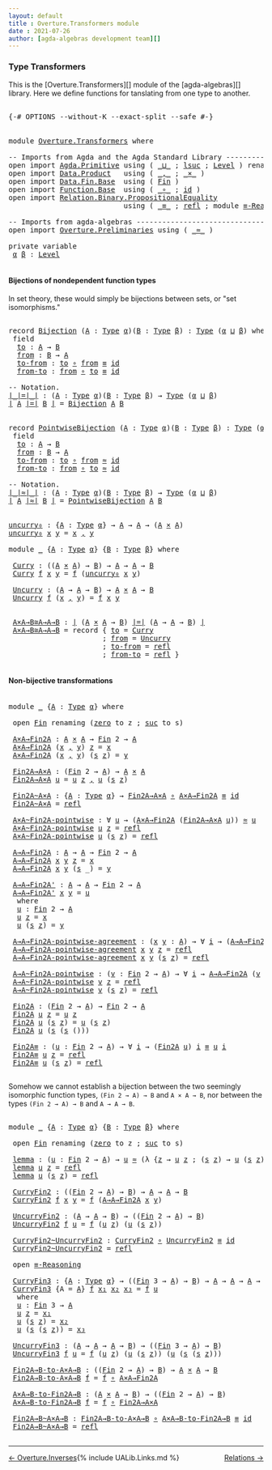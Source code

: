 ```yaml
---
layout: default
title : Overture.Transformers module
date : 2021-07-26
author: [agda-algebras development team][]
---
```


### <a id="type-transformers">Type Transformers</a>

This is the [Overture.Transformers][] module of the [agda-algebras][] library.  Here we define functions for tanslating from one type to another.

<pre class="Agda">

<a id="338" class="Symbol">{-#</a> <a id="342" class="Keyword">OPTIONS</a> <a id="350" class="Pragma">--without-K</a> <a id="362" class="Pragma">--exact-split</a> <a id="376" class="Pragma">--safe</a> <a id="383" class="Symbol">#-}</a>


<a id="389" class="Keyword">module</a> <a id="396" href="Overture.Transformers.html" class="Module">Overture.Transformers</a> <a id="418" class="Keyword">where</a>

<a id="425" class="Comment">-- Imports from Agda and the Agda Standard Library ---------------------------------</a>
<a id="510" class="Keyword">open</a> <a id="515" class="Keyword">import</a> <a id="522" href="Agda.Primitive.html" class="Module">Agda.Primitive</a> <a id="537" class="Keyword">using</a> <a id="543" class="Symbol">(</a> <a id="545" href="Agda.Primitive.html#810" class="Primitive Operator">_⊔_</a> <a id="549" class="Symbol">;</a> <a id="551" href="Agda.Primitive.html#780" class="Primitive">lsuc</a> <a id="556" class="Symbol">;</a> <a id="558" href="Agda.Primitive.html#597" class="Postulate">Level</a> <a id="564" class="Symbol">)</a> <a id="566" class="Keyword">renaming</a> <a id="575" class="Symbol">(</a> <a id="577" href="Agda.Primitive.html#326" class="Primitive">Set</a> <a id="581" class="Symbol">to</a> <a id="584" class="Primitive">Type</a> <a id="589" class="Symbol">)</a>
<a id="591" class="Keyword">open</a> <a id="596" class="Keyword">import</a> <a id="603" href="Data.Product.html" class="Module">Data.Product</a>   <a id="618" class="Keyword">using</a> <a id="624" class="Symbol">(</a> <a id="626" href="Agda.Builtin.Sigma.html#236" class="InductiveConstructor Operator">_,_</a> <a id="630" class="Symbol">;</a> <a id="632" href="Data.Product.html#1167" class="Function Operator">_×_</a> <a id="636" class="Symbol">)</a>
<a id="638" class="Keyword">open</a> <a id="643" class="Keyword">import</a> <a id="650" href="Data.Fin.Base.html" class="Module">Data.Fin.Base</a>  <a id="665" class="Keyword">using</a> <a id="671" class="Symbol">(</a> <a id="673" href="Data.Fin.Base.html#1126" class="Datatype">Fin</a> <a id="677" class="Symbol">)</a>
<a id="679" class="Keyword">open</a> <a id="684" class="Keyword">import</a> <a id="691" href="Function.Base.html" class="Module">Function.Base</a>  <a id="706" class="Keyword">using</a> <a id="712" class="Symbol">(</a> <a id="714" href="Function.Base.html#1031" class="Function Operator">_∘_</a> <a id="718" class="Symbol">;</a> <a id="720" href="Function.Base.html#615" class="Function">id</a> <a id="723" class="Symbol">)</a>
<a id="725" class="Keyword">open</a> <a id="730" class="Keyword">import</a> <a id="737" href="Relation.Binary.PropositionalEquality.html" class="Module">Relation.Binary.PropositionalEquality</a>
                           <a id="802" class="Keyword">using</a> <a id="808" class="Symbol">(</a> <a id="810" href="Agda.Builtin.Equality.html#151" class="Datatype Operator">_≡_</a> <a id="814" class="Symbol">;</a> <a id="816" href="Agda.Builtin.Equality.html#208" class="InductiveConstructor">refl</a> <a id="821" class="Symbol">;</a> <a id="823" class="Keyword">module</a> <a id="830" href="Relation.Binary.PropositionalEquality.Core.html#2708" class="Module">≡-Reasoning</a> <a id="842" class="Symbol">)</a>

<a id="845" class="Comment">-- Imports from agda-algebras ------------------------------------------------------</a>
<a id="930" class="Keyword">open</a> <a id="935" class="Keyword">import</a> <a id="942" href="Overture.Preliminaries.html" class="Module">Overture.Preliminaries</a> <a id="965" class="Keyword">using</a> <a id="971" class="Symbol">(</a> <a id="973" href="Overture.Preliminaries.html#9602" class="Function Operator">_≈_</a> <a id="977" class="Symbol">)</a>

<a id="980" class="Keyword">private</a> <a id="988" class="Keyword">variable</a>
 <a id="998" href="Overture.Transformers.html#998" class="Generalizable">α</a> <a id="1000" href="Overture.Transformers.html#1000" class="Generalizable">β</a> <a id="1002" class="Symbol">:</a> <a id="1004" href="Agda.Primitive.html#597" class="Postulate">Level</a>

</pre>

#### <a id="bijections-of-nondependent-function-types">Bijections of nondependent function types</a>

In set theory, these would simply be bijections between sets, or "set isomorphisms."

<pre class="Agda">

<a id="1225" class="Keyword">record</a> <a id="Bijection"></a><a id="1232" href="Overture.Transformers.html#1232" class="Record">Bijection</a> <a id="1242" class="Symbol">(</a><a id="1243" href="Overture.Transformers.html#1243" class="Bound">A</a> <a id="1245" class="Symbol">:</a> <a id="1247" href="Overture.Transformers.html#584" class="Primitive">Type</a> <a id="1252" href="Overture.Transformers.html#998" class="Generalizable">α</a><a id="1253" class="Symbol">)(</a><a id="1255" href="Overture.Transformers.html#1255" class="Bound">B</a> <a id="1257" class="Symbol">:</a> <a id="1259" href="Overture.Transformers.html#584" class="Primitive">Type</a> <a id="1264" href="Overture.Transformers.html#1000" class="Generalizable">β</a><a id="1265" class="Symbol">)</a> <a id="1267" class="Symbol">:</a> <a id="1269" href="Overture.Transformers.html#584" class="Primitive">Type</a> <a id="1274" class="Symbol">(</a><a id="1275" href="Overture.Transformers.html#1252" class="Bound">α</a> <a id="1277" href="Agda.Primitive.html#810" class="Primitive Operator">⊔</a> <a id="1279" href="Overture.Transformers.html#1264" class="Bound">β</a><a id="1280" class="Symbol">)</a> <a id="1282" class="Keyword">where</a>
 <a id="1289" class="Keyword">field</a>
  <a id="Bijection.to"></a><a id="1297" href="Overture.Transformers.html#1297" class="Field">to</a> <a id="1300" class="Symbol">:</a> <a id="1302" href="Overture.Transformers.html#1243" class="Bound">A</a> <a id="1304" class="Symbol">→</a> <a id="1306" href="Overture.Transformers.html#1255" class="Bound">B</a>
  <a id="Bijection.from"></a><a id="1310" href="Overture.Transformers.html#1310" class="Field">from</a> <a id="1315" class="Symbol">:</a> <a id="1317" href="Overture.Transformers.html#1255" class="Bound">B</a> <a id="1319" class="Symbol">→</a> <a id="1321" href="Overture.Transformers.html#1243" class="Bound">A</a>
  <a id="Bijection.to-from"></a><a id="1325" href="Overture.Transformers.html#1325" class="Field">to-from</a> <a id="1333" class="Symbol">:</a> <a id="1335" href="Overture.Transformers.html#1297" class="Field">to</a> <a id="1338" href="Function.Base.html#1031" class="Function Operator">∘</a> <a id="1340" href="Overture.Transformers.html#1310" class="Field">from</a> <a id="1345" href="Agda.Builtin.Equality.html#151" class="Datatype Operator">≡</a> <a id="1347" href="Function.Base.html#615" class="Function">id</a>
  <a id="Bijection.from-to"></a><a id="1352" href="Overture.Transformers.html#1352" class="Field">from-to</a> <a id="1360" class="Symbol">:</a> <a id="1362" href="Overture.Transformers.html#1310" class="Field">from</a> <a id="1367" href="Function.Base.html#1031" class="Function Operator">∘</a> <a id="1369" href="Overture.Transformers.html#1297" class="Field">to</a> <a id="1372" href="Agda.Builtin.Equality.html#151" class="Datatype Operator">≡</a> <a id="1374" href="Function.Base.html#615" class="Function">id</a>

<a id="1378" class="Comment">-- Notation.</a>
<a id="∣_∣=∣_∣"></a><a id="1391" href="Overture.Transformers.html#1391" class="Function Operator">∣_∣=∣_∣</a> <a id="1399" class="Symbol">:</a> <a id="1401" class="Symbol">(</a><a id="1402" href="Overture.Transformers.html#1402" class="Bound">A</a> <a id="1404" class="Symbol">:</a> <a id="1406" href="Overture.Transformers.html#584" class="Primitive">Type</a> <a id="1411" href="Overture.Transformers.html#998" class="Generalizable">α</a><a id="1412" class="Symbol">)(</a><a id="1414" href="Overture.Transformers.html#1414" class="Bound">B</a> <a id="1416" class="Symbol">:</a> <a id="1418" href="Overture.Transformers.html#584" class="Primitive">Type</a> <a id="1423" href="Overture.Transformers.html#1000" class="Generalizable">β</a><a id="1424" class="Symbol">)</a> <a id="1426" class="Symbol">→</a> <a id="1428" href="Overture.Transformers.html#584" class="Primitive">Type</a> <a id="1433" class="Symbol">(</a><a id="1434" href="Overture.Transformers.html#998" class="Generalizable">α</a> <a id="1436" href="Agda.Primitive.html#810" class="Primitive Operator">⊔</a> <a id="1438" href="Overture.Transformers.html#1000" class="Generalizable">β</a><a id="1439" class="Symbol">)</a>
<a id="1441" href="Overture.Transformers.html#1391" class="Function Operator">∣</a> <a id="1443" href="Overture.Transformers.html#1443" class="Bound">A</a> <a id="1445" href="Overture.Transformers.html#1391" class="Function Operator">∣=∣</a> <a id="1449" href="Overture.Transformers.html#1449" class="Bound">B</a> <a id="1451" href="Overture.Transformers.html#1391" class="Function Operator">∣</a> <a id="1453" class="Symbol">=</a> <a id="1455" href="Overture.Transformers.html#1232" class="Record">Bijection</a> <a id="1465" href="Overture.Transformers.html#1443" class="Bound">A</a> <a id="1467" href="Overture.Transformers.html#1449" class="Bound">B</a>


<a id="1471" class="Keyword">record</a> <a id="PointwiseBijection"></a><a id="1478" href="Overture.Transformers.html#1478" class="Record">PointwiseBijection</a> <a id="1497" class="Symbol">(</a><a id="1498" href="Overture.Transformers.html#1498" class="Bound">A</a> <a id="1500" class="Symbol">:</a> <a id="1502" href="Overture.Transformers.html#584" class="Primitive">Type</a> <a id="1507" href="Overture.Transformers.html#998" class="Generalizable">α</a><a id="1508" class="Symbol">)(</a><a id="1510" href="Overture.Transformers.html#1510" class="Bound">B</a> <a id="1512" class="Symbol">:</a> <a id="1514" href="Overture.Transformers.html#584" class="Primitive">Type</a> <a id="1519" href="Overture.Transformers.html#1000" class="Generalizable">β</a><a id="1520" class="Symbol">)</a> <a id="1522" class="Symbol">:</a> <a id="1524" href="Overture.Transformers.html#584" class="Primitive">Type</a> <a id="1529" class="Symbol">(</a><a id="1530" href="Overture.Transformers.html#1507" class="Bound">α</a> <a id="1532" href="Agda.Primitive.html#810" class="Primitive Operator">⊔</a> <a id="1534" href="Overture.Transformers.html#1519" class="Bound">β</a><a id="1535" class="Symbol">)</a> <a id="1537" class="Keyword">where</a>
 <a id="1544" class="Keyword">field</a>
  <a id="PointwiseBijection.to"></a><a id="1552" href="Overture.Transformers.html#1552" class="Field">to</a> <a id="1555" class="Symbol">:</a> <a id="1557" href="Overture.Transformers.html#1498" class="Bound">A</a> <a id="1559" class="Symbol">→</a> <a id="1561" href="Overture.Transformers.html#1510" class="Bound">B</a>
  <a id="PointwiseBijection.from"></a><a id="1565" href="Overture.Transformers.html#1565" class="Field">from</a> <a id="1570" class="Symbol">:</a> <a id="1572" href="Overture.Transformers.html#1510" class="Bound">B</a> <a id="1574" class="Symbol">→</a> <a id="1576" href="Overture.Transformers.html#1498" class="Bound">A</a>
  <a id="PointwiseBijection.to-from"></a><a id="1580" href="Overture.Transformers.html#1580" class="Field">to-from</a> <a id="1588" class="Symbol">:</a> <a id="1590" href="Overture.Transformers.html#1552" class="Field">to</a> <a id="1593" href="Function.Base.html#1031" class="Function Operator">∘</a> <a id="1595" href="Overture.Transformers.html#1565" class="Field">from</a> <a id="1600" href="Overture.Preliminaries.html#9602" class="Function Operator">≈</a> <a id="1602" href="Function.Base.html#615" class="Function">id</a>
  <a id="PointwiseBijection.from-to"></a><a id="1607" href="Overture.Transformers.html#1607" class="Field">from-to</a> <a id="1615" class="Symbol">:</a> <a id="1617" href="Overture.Transformers.html#1565" class="Field">from</a> <a id="1622" href="Function.Base.html#1031" class="Function Operator">∘</a> <a id="1624" href="Overture.Transformers.html#1552" class="Field">to</a> <a id="1627" href="Overture.Preliminaries.html#9602" class="Function Operator">≈</a> <a id="1629" href="Function.Base.html#615" class="Function">id</a>

<a id="1633" class="Comment">-- Notation.</a>
<a id="∣_∣≈∣_∣"></a><a id="1646" href="Overture.Transformers.html#1646" class="Function Operator">∣_∣≈∣_∣</a> <a id="1654" class="Symbol">:</a> <a id="1656" class="Symbol">(</a><a id="1657" href="Overture.Transformers.html#1657" class="Bound">A</a> <a id="1659" class="Symbol">:</a> <a id="1661" href="Overture.Transformers.html#584" class="Primitive">Type</a> <a id="1666" href="Overture.Transformers.html#998" class="Generalizable">α</a><a id="1667" class="Symbol">)(</a><a id="1669" href="Overture.Transformers.html#1669" class="Bound">B</a> <a id="1671" class="Symbol">:</a> <a id="1673" href="Overture.Transformers.html#584" class="Primitive">Type</a> <a id="1678" href="Overture.Transformers.html#1000" class="Generalizable">β</a><a id="1679" class="Symbol">)</a> <a id="1681" class="Symbol">→</a> <a id="1683" href="Overture.Transformers.html#584" class="Primitive">Type</a> <a id="1688" class="Symbol">(</a><a id="1689" href="Overture.Transformers.html#998" class="Generalizable">α</a> <a id="1691" href="Agda.Primitive.html#810" class="Primitive Operator">⊔</a> <a id="1693" href="Overture.Transformers.html#1000" class="Generalizable">β</a><a id="1694" class="Symbol">)</a>
<a id="1696" href="Overture.Transformers.html#1646" class="Function Operator">∣</a> <a id="1698" href="Overture.Transformers.html#1698" class="Bound">A</a> <a id="1700" href="Overture.Transformers.html#1646" class="Function Operator">∣≈∣</a> <a id="1704" href="Overture.Transformers.html#1704" class="Bound">B</a> <a id="1706" href="Overture.Transformers.html#1646" class="Function Operator">∣</a> <a id="1708" class="Symbol">=</a> <a id="1710" href="Overture.Transformers.html#1478" class="Record">PointwiseBijection</a> <a id="1729" href="Overture.Transformers.html#1698" class="Bound">A</a> <a id="1731" href="Overture.Transformers.html#1704" class="Bound">B</a>


<a id="uncurry₀"></a><a id="1735" href="Overture.Transformers.html#1735" class="Function">uncurry₀</a> <a id="1744" class="Symbol">:</a> <a id="1746" class="Symbol">{</a><a id="1747" href="Overture.Transformers.html#1747" class="Bound">A</a> <a id="1749" class="Symbol">:</a> <a id="1751" href="Overture.Transformers.html#584" class="Primitive">Type</a> <a id="1756" href="Overture.Transformers.html#998" class="Generalizable">α</a><a id="1757" class="Symbol">}</a> <a id="1759" class="Symbol">→</a> <a id="1761" href="Overture.Transformers.html#1747" class="Bound">A</a> <a id="1763" class="Symbol">→</a> <a id="1765" href="Overture.Transformers.html#1747" class="Bound">A</a> <a id="1767" class="Symbol">→</a> <a id="1769" class="Symbol">(</a><a id="1770" href="Overture.Transformers.html#1747" class="Bound">A</a> <a id="1772" href="Data.Product.html#1167" class="Function Operator">×</a> <a id="1774" href="Overture.Transformers.html#1747" class="Bound">A</a><a id="1775" class="Symbol">)</a>
<a id="1777" href="Overture.Transformers.html#1735" class="Function">uncurry₀</a> <a id="1786" href="Overture.Transformers.html#1786" class="Bound">x</a> <a id="1788" href="Overture.Transformers.html#1788" class="Bound">y</a> <a id="1790" class="Symbol">=</a> <a id="1792" href="Overture.Transformers.html#1786" class="Bound">x</a> <a id="1794" href="Agda.Builtin.Sigma.html#236" class="InductiveConstructor Operator">,</a> <a id="1796" href="Overture.Transformers.html#1788" class="Bound">y</a>

<a id="1799" class="Keyword">module</a> <a id="1806" href="Overture.Transformers.html#1806" class="Module">_</a> <a id="1808" class="Symbol">{</a><a id="1809" href="Overture.Transformers.html#1809" class="Bound">A</a> <a id="1811" class="Symbol">:</a> <a id="1813" href="Overture.Transformers.html#584" class="Primitive">Type</a> <a id="1818" href="Overture.Transformers.html#998" class="Generalizable">α</a><a id="1819" class="Symbol">}</a> <a id="1821" class="Symbol">{</a><a id="1822" href="Overture.Transformers.html#1822" class="Bound">B</a> <a id="1824" class="Symbol">:</a> <a id="1826" href="Overture.Transformers.html#584" class="Primitive">Type</a> <a id="1831" href="Overture.Transformers.html#1000" class="Generalizable">β</a><a id="1832" class="Symbol">}</a> <a id="1834" class="Keyword">where</a>

 <a id="1842" href="Overture.Transformers.html#1842" class="Function">Curry</a> <a id="1848" class="Symbol">:</a> <a id="1850" class="Symbol">((</a><a id="1852" href="Overture.Transformers.html#1809" class="Bound">A</a> <a id="1854" href="Data.Product.html#1167" class="Function Operator">×</a> <a id="1856" href="Overture.Transformers.html#1809" class="Bound">A</a><a id="1857" class="Symbol">)</a> <a id="1859" class="Symbol">→</a> <a id="1861" href="Overture.Transformers.html#1822" class="Bound">B</a><a id="1862" class="Symbol">)</a> <a id="1864" class="Symbol">→</a> <a id="1866" href="Overture.Transformers.html#1809" class="Bound">A</a> <a id="1868" class="Symbol">→</a> <a id="1870" href="Overture.Transformers.html#1809" class="Bound">A</a> <a id="1872" class="Symbol">→</a> <a id="1874" href="Overture.Transformers.html#1822" class="Bound">B</a>
 <a id="1877" href="Overture.Transformers.html#1842" class="Function">Curry</a> <a id="1883" href="Overture.Transformers.html#1883" class="Bound">f</a> <a id="1885" href="Overture.Transformers.html#1885" class="Bound">x</a> <a id="1887" href="Overture.Transformers.html#1887" class="Bound">y</a> <a id="1889" class="Symbol">=</a> <a id="1891" href="Overture.Transformers.html#1883" class="Bound">f</a> <a id="1893" class="Symbol">(</a><a id="1894" href="Overture.Transformers.html#1735" class="Function">uncurry₀</a> <a id="1903" href="Overture.Transformers.html#1885" class="Bound">x</a> <a id="1905" href="Overture.Transformers.html#1887" class="Bound">y</a><a id="1906" class="Symbol">)</a>

 <a id="1910" href="Overture.Transformers.html#1910" class="Function">Uncurry</a> <a id="1918" class="Symbol">:</a> <a id="1920" class="Symbol">(</a><a id="1921" href="Overture.Transformers.html#1809" class="Bound">A</a> <a id="1923" class="Symbol">→</a> <a id="1925" href="Overture.Transformers.html#1809" class="Bound">A</a> <a id="1927" class="Symbol">→</a> <a id="1929" href="Overture.Transformers.html#1822" class="Bound">B</a><a id="1930" class="Symbol">)</a> <a id="1932" class="Symbol">→</a> <a id="1934" href="Overture.Transformers.html#1809" class="Bound">A</a> <a id="1936" href="Data.Product.html#1167" class="Function Operator">×</a> <a id="1938" href="Overture.Transformers.html#1809" class="Bound">A</a> <a id="1940" class="Symbol">→</a> <a id="1942" href="Overture.Transformers.html#1822" class="Bound">B</a>
 <a id="1945" href="Overture.Transformers.html#1910" class="Function">Uncurry</a> <a id="1953" href="Overture.Transformers.html#1953" class="Bound">f</a> <a id="1955" class="Symbol">(</a><a id="1956" href="Overture.Transformers.html#1956" class="Bound">x</a> <a id="1958" href="Agda.Builtin.Sigma.html#236" class="InductiveConstructor Operator">,</a> <a id="1960" href="Overture.Transformers.html#1960" class="Bound">y</a><a id="1961" class="Symbol">)</a> <a id="1963" class="Symbol">=</a> <a id="1965" href="Overture.Transformers.html#1953" class="Bound">f</a> <a id="1967" href="Overture.Transformers.html#1956" class="Bound">x</a> <a id="1969" href="Overture.Transformers.html#1960" class="Bound">y</a>


 <a id="1974" href="Overture.Transformers.html#1974" class="Function">A×A→B≅A→A→B</a> <a id="1986" class="Symbol">:</a> <a id="1988" href="Overture.Transformers.html#1391" class="Function Operator">∣</a> <a id="1990" class="Symbol">(</a><a id="1991" href="Overture.Transformers.html#1809" class="Bound">A</a> <a id="1993" href="Data.Product.html#1167" class="Function Operator">×</a> <a id="1995" href="Overture.Transformers.html#1809" class="Bound">A</a> <a id="1997" class="Symbol">→</a> <a id="1999" href="Overture.Transformers.html#1822" class="Bound">B</a><a id="2000" class="Symbol">)</a> <a id="2002" href="Overture.Transformers.html#1391" class="Function Operator">∣=∣</a> <a id="2006" class="Symbol">(</a><a id="2007" href="Overture.Transformers.html#1809" class="Bound">A</a> <a id="2009" class="Symbol">→</a> <a id="2011" href="Overture.Transformers.html#1809" class="Bound">A</a> <a id="2013" class="Symbol">→</a> <a id="2015" href="Overture.Transformers.html#1822" class="Bound">B</a><a id="2016" class="Symbol">)</a> <a id="2018" href="Overture.Transformers.html#1391" class="Function Operator">∣</a>
 <a id="2021" href="Overture.Transformers.html#1974" class="Function">A×A→B≅A→A→B</a> <a id="2033" class="Symbol">=</a> <a id="2035" class="Keyword">record</a> <a id="2042" class="Symbol">{</a> <a id="2044" href="Overture.Transformers.html#1297" class="Field">to</a> <a id="2047" class="Symbol">=</a> <a id="2049" href="Overture.Transformers.html#1842" class="Function">Curry</a>
                      <a id="2077" class="Symbol">;</a> <a id="2079" href="Overture.Transformers.html#1310" class="Field">from</a> <a id="2084" class="Symbol">=</a> <a id="2086" href="Overture.Transformers.html#1910" class="Function">Uncurry</a>
                      <a id="2116" class="Symbol">;</a> <a id="2118" href="Overture.Transformers.html#1325" class="Field">to-from</a> <a id="2126" class="Symbol">=</a> <a id="2128" href="Agda.Builtin.Equality.html#208" class="InductiveConstructor">refl</a>
                      <a id="2155" class="Symbol">;</a> <a id="2157" href="Overture.Transformers.html#1352" class="Field">from-to</a> <a id="2165" class="Symbol">=</a> <a id="2167" href="Agda.Builtin.Equality.html#208" class="InductiveConstructor">refl</a> <a id="2172" class="Symbol">}</a>

</pre>

#### <a id="non-bijective-transformations">Non-bijective transformations</a>

<pre class="Agda">

<a id="2279" class="Keyword">module</a> <a id="2286" href="Overture.Transformers.html#2286" class="Module">_</a> <a id="2288" class="Symbol">{</a><a id="2289" href="Overture.Transformers.html#2289" class="Bound">A</a> <a id="2291" class="Symbol">:</a> <a id="2293" href="Overture.Transformers.html#584" class="Primitive">Type</a> <a id="2298" href="Overture.Transformers.html#998" class="Generalizable">α</a><a id="2299" class="Symbol">}</a> <a id="2301" class="Keyword">where</a>

 <a id="2309" class="Keyword">open</a> <a id="2314" href="Data.Fin.Base.html#1126" class="Module">Fin</a> <a id="2318" class="Keyword">renaming</a> <a id="2327" class="Symbol">(</a><a id="2328" href="Data.Fin.Base.html#1148" class="InductiveConstructor">zero</a> <a id="2333" class="Symbol">to</a> <a id="2336" class="InductiveConstructor">z</a> <a id="2338" class="Symbol">;</a> <a id="2340" href="Data.Fin.Base.html#1179" class="InductiveConstructor">suc</a> <a id="2344" class="Symbol">to</a> <a id="2347" class="InductiveConstructor">s</a><a id="2348" class="Symbol">)</a>

 <a id="2352" href="Overture.Transformers.html#2352" class="Function">A×A→Fin2A</a> <a id="2362" class="Symbol">:</a> <a id="2364" href="Overture.Transformers.html#2289" class="Bound">A</a> <a id="2366" href="Data.Product.html#1167" class="Function Operator">×</a> <a id="2368" href="Overture.Transformers.html#2289" class="Bound">A</a> <a id="2370" class="Symbol">→</a> <a id="2372" href="Data.Fin.Base.html#1126" class="Datatype">Fin</a> <a id="2376" class="Number">2</a> <a id="2378" class="Symbol">→</a> <a id="2380" href="Overture.Transformers.html#2289" class="Bound">A</a>
 <a id="2383" href="Overture.Transformers.html#2352" class="Function">A×A→Fin2A</a> <a id="2393" class="Symbol">(</a><a id="2394" href="Overture.Transformers.html#2394" class="Bound">x</a> <a id="2396" href="Agda.Builtin.Sigma.html#236" class="InductiveConstructor Operator">,</a> <a id="2398" href="Overture.Transformers.html#2398" class="Bound">y</a><a id="2399" class="Symbol">)</a> <a id="2401" href="Overture.Transformers.html#2336" class="InductiveConstructor">z</a> <a id="2403" class="Symbol">=</a> <a id="2405" href="Overture.Transformers.html#2394" class="Bound">x</a>
 <a id="2408" href="Overture.Transformers.html#2352" class="Function">A×A→Fin2A</a> <a id="2418" class="Symbol">(</a><a id="2419" href="Overture.Transformers.html#2419" class="Bound">x</a> <a id="2421" href="Agda.Builtin.Sigma.html#236" class="InductiveConstructor Operator">,</a> <a id="2423" href="Overture.Transformers.html#2423" class="Bound">y</a><a id="2424" class="Symbol">)</a> <a id="2426" class="Symbol">(</a><a id="2427" href="Overture.Transformers.html#2347" class="InductiveConstructor">s</a> <a id="2429" href="Overture.Transformers.html#2336" class="InductiveConstructor">z</a><a id="2430" class="Symbol">)</a> <a id="2432" class="Symbol">=</a> <a id="2434" href="Overture.Transformers.html#2423" class="Bound">y</a>

 <a id="2438" href="Overture.Transformers.html#2438" class="Function">Fin2A→A×A</a> <a id="2448" class="Symbol">:</a> <a id="2450" class="Symbol">(</a><a id="2451" href="Data.Fin.Base.html#1126" class="Datatype">Fin</a> <a id="2455" class="Number">2</a> <a id="2457" class="Symbol">→</a> <a id="2459" href="Overture.Transformers.html#2289" class="Bound">A</a><a id="2460" class="Symbol">)</a> <a id="2462" class="Symbol">→</a> <a id="2464" href="Overture.Transformers.html#2289" class="Bound">A</a> <a id="2466" href="Data.Product.html#1167" class="Function Operator">×</a> <a id="2468" href="Overture.Transformers.html#2289" class="Bound">A</a>
 <a id="2471" href="Overture.Transformers.html#2438" class="Function">Fin2A→A×A</a> <a id="2481" href="Overture.Transformers.html#2481" class="Bound">u</a> <a id="2483" class="Symbol">=</a> <a id="2485" href="Overture.Transformers.html#2481" class="Bound">u</a> <a id="2487" href="Overture.Transformers.html#2336" class="InductiveConstructor">z</a> <a id="2489" href="Agda.Builtin.Sigma.html#236" class="InductiveConstructor Operator">,</a> <a id="2491" href="Overture.Transformers.html#2481" class="Bound">u</a> <a id="2493" class="Symbol">(</a><a id="2494" href="Overture.Transformers.html#2347" class="InductiveConstructor">s</a> <a id="2496" href="Overture.Transformers.html#2336" class="InductiveConstructor">z</a><a id="2497" class="Symbol">)</a>

 <a id="2501" href="Overture.Transformers.html#2501" class="Function">Fin2A~A×A</a> <a id="2511" class="Symbol">:</a> <a id="2513" class="Symbol">{</a><a id="2514" href="Overture.Transformers.html#2514" class="Bound">A</a> <a id="2516" class="Symbol">:</a> <a id="2518" href="Overture.Transformers.html#584" class="Primitive">Type</a> <a id="2523" href="Overture.Transformers.html#2298" class="Bound">α</a><a id="2524" class="Symbol">}</a> <a id="2526" class="Symbol">→</a> <a id="2528" href="Overture.Transformers.html#2438" class="Function">Fin2A→A×A</a> <a id="2538" href="Function.Base.html#1031" class="Function Operator">∘</a> <a id="2540" href="Overture.Transformers.html#2352" class="Function">A×A→Fin2A</a> <a id="2550" href="Agda.Builtin.Equality.html#151" class="Datatype Operator">≡</a> <a id="2552" href="Function.Base.html#615" class="Function">id</a>
 <a id="2556" href="Overture.Transformers.html#2501" class="Function">Fin2A~A×A</a> <a id="2566" class="Symbol">=</a> <a id="2568" href="Agda.Builtin.Equality.html#208" class="InductiveConstructor">refl</a>

 <a id="2575" href="Overture.Transformers.html#2575" class="Function">A×A~Fin2A-pointwise</a> <a id="2595" class="Symbol">:</a> <a id="2597" class="Symbol">∀</a> <a id="2599" href="Overture.Transformers.html#2599" class="Bound">u</a> <a id="2601" class="Symbol">→</a> <a id="2603" class="Symbol">(</a><a id="2604" href="Overture.Transformers.html#2352" class="Function">A×A→Fin2A</a> <a id="2614" class="Symbol">(</a><a id="2615" href="Overture.Transformers.html#2438" class="Function">Fin2A→A×A</a> <a id="2625" href="Overture.Transformers.html#2599" class="Bound">u</a><a id="2626" class="Symbol">))</a> <a id="2629" href="Overture.Preliminaries.html#9602" class="Function Operator">≈</a> <a id="2631" href="Overture.Transformers.html#2599" class="Bound">u</a>
 <a id="2634" href="Overture.Transformers.html#2575" class="Function">A×A~Fin2A-pointwise</a> <a id="2654" href="Overture.Transformers.html#2654" class="Bound">u</a> <a id="2656" href="Overture.Transformers.html#2336" class="InductiveConstructor">z</a> <a id="2658" class="Symbol">=</a> <a id="2660" href="Agda.Builtin.Equality.html#208" class="InductiveConstructor">refl</a>
 <a id="2666" href="Overture.Transformers.html#2575" class="Function">A×A~Fin2A-pointwise</a> <a id="2686" href="Overture.Transformers.html#2686" class="Bound">u</a> <a id="2688" class="Symbol">(</a><a id="2689" href="Overture.Transformers.html#2347" class="InductiveConstructor">s</a> <a id="2691" href="Overture.Transformers.html#2336" class="InductiveConstructor">z</a><a id="2692" class="Symbol">)</a> <a id="2694" class="Symbol">=</a> <a id="2696" href="Agda.Builtin.Equality.html#208" class="InductiveConstructor">refl</a>

 <a id="2703" href="Overture.Transformers.html#2703" class="Function">A→A→Fin2A</a> <a id="2713" class="Symbol">:</a> <a id="2715" href="Overture.Transformers.html#2289" class="Bound">A</a> <a id="2717" class="Symbol">→</a> <a id="2719" href="Overture.Transformers.html#2289" class="Bound">A</a> <a id="2721" class="Symbol">→</a> <a id="2723" href="Data.Fin.Base.html#1126" class="Datatype">Fin</a> <a id="2727" class="Number">2</a> <a id="2729" class="Symbol">→</a> <a id="2731" href="Overture.Transformers.html#2289" class="Bound">A</a>
 <a id="2734" href="Overture.Transformers.html#2703" class="Function">A→A→Fin2A</a> <a id="2744" href="Overture.Transformers.html#2744" class="Bound">x</a> <a id="2746" href="Overture.Transformers.html#2746" class="Bound">y</a> <a id="2748" href="Overture.Transformers.html#2336" class="InductiveConstructor">z</a> <a id="2750" class="Symbol">=</a> <a id="2752" href="Overture.Transformers.html#2744" class="Bound">x</a>
 <a id="2755" href="Overture.Transformers.html#2703" class="Function">A→A→Fin2A</a> <a id="2765" href="Overture.Transformers.html#2765" class="Bound">x</a> <a id="2767" href="Overture.Transformers.html#2767" class="Bound">y</a> <a id="2769" class="Symbol">(</a><a id="2770" href="Overture.Transformers.html#2347" class="InductiveConstructor">s</a> <a id="2772" class="Symbol">_)</a> <a id="2775" class="Symbol">=</a> <a id="2777" href="Overture.Transformers.html#2767" class="Bound">y</a>

 <a id="2781" href="Overture.Transformers.html#2781" class="Function">A→A→Fin2A&#39;</a> <a id="2792" class="Symbol">:</a> <a id="2794" href="Overture.Transformers.html#2289" class="Bound">A</a> <a id="2796" class="Symbol">→</a> <a id="2798" href="Overture.Transformers.html#2289" class="Bound">A</a> <a id="2800" class="Symbol">→</a> <a id="2802" href="Data.Fin.Base.html#1126" class="Datatype">Fin</a> <a id="2806" class="Number">2</a> <a id="2808" class="Symbol">→</a> <a id="2810" href="Overture.Transformers.html#2289" class="Bound">A</a>
 <a id="2813" href="Overture.Transformers.html#2781" class="Function">A→A→Fin2A&#39;</a> <a id="2824" href="Overture.Transformers.html#2824" class="Bound">x</a> <a id="2826" href="Overture.Transformers.html#2826" class="Bound">y</a> <a id="2828" class="Symbol">=</a> <a id="2830" href="Overture.Transformers.html#2842" class="Function">u</a>
  <a id="2834" class="Keyword">where</a>
  <a id="2842" href="Overture.Transformers.html#2842" class="Function">u</a> <a id="2844" class="Symbol">:</a> <a id="2846" href="Data.Fin.Base.html#1126" class="Datatype">Fin</a> <a id="2850" class="Number">2</a> <a id="2852" class="Symbol">→</a> <a id="2854" href="Overture.Transformers.html#2289" class="Bound">A</a>
  <a id="2858" href="Overture.Transformers.html#2842" class="Function">u</a> <a id="2860" href="Overture.Transformers.html#2336" class="InductiveConstructor">z</a> <a id="2862" class="Symbol">=</a> <a id="2864" href="Overture.Transformers.html#2824" class="Bound">x</a>
  <a id="2868" href="Overture.Transformers.html#2842" class="Function">u</a> <a id="2870" class="Symbol">(</a><a id="2871" href="Overture.Transformers.html#2347" class="InductiveConstructor">s</a> <a id="2873" href="Overture.Transformers.html#2336" class="InductiveConstructor">z</a><a id="2874" class="Symbol">)</a> <a id="2876" class="Symbol">=</a> <a id="2878" href="Overture.Transformers.html#2826" class="Bound">y</a>

 <a id="2882" href="Overture.Transformers.html#2882" class="Function">A→A→Fin2A-pointwise-agreement</a> <a id="2912" class="Symbol">:</a> <a id="2914" class="Symbol">(</a><a id="2915" href="Overture.Transformers.html#2915" class="Bound">x</a> <a id="2917" href="Overture.Transformers.html#2917" class="Bound">y</a> <a id="2919" class="Symbol">:</a> <a id="2921" href="Overture.Transformers.html#2289" class="Bound">A</a><a id="2922" class="Symbol">)</a> <a id="2924" class="Symbol">→</a> <a id="2926" class="Symbol">∀</a> <a id="2928" href="Overture.Transformers.html#2928" class="Bound">i</a> <a id="2930" class="Symbol">→</a> <a id="2932" class="Symbol">(</a><a id="2933" href="Overture.Transformers.html#2703" class="Function">A→A→Fin2A</a> <a id="2943" href="Overture.Transformers.html#2915" class="Bound">x</a> <a id="2945" href="Overture.Transformers.html#2917" class="Bound">y</a><a id="2946" class="Symbol">)</a> <a id="2948" href="Overture.Transformers.html#2928" class="Bound">i</a> <a id="2950" href="Agda.Builtin.Equality.html#151" class="Datatype Operator">≡</a> <a id="2952" class="Symbol">(</a><a id="2953" href="Overture.Transformers.html#2781" class="Function">A→A→Fin2A&#39;</a> <a id="2964" href="Overture.Transformers.html#2915" class="Bound">x</a> <a id="2966" href="Overture.Transformers.html#2917" class="Bound">y</a><a id="2967" class="Symbol">)</a> <a id="2969" href="Overture.Transformers.html#2928" class="Bound">i</a>
 <a id="2972" href="Overture.Transformers.html#2882" class="Function">A→A→Fin2A-pointwise-agreement</a> <a id="3002" href="Overture.Transformers.html#3002" class="Bound">x</a> <a id="3004" href="Overture.Transformers.html#3004" class="Bound">y</a> <a id="3006" href="Overture.Transformers.html#2336" class="InductiveConstructor">z</a> <a id="3008" class="Symbol">=</a> <a id="3010" href="Agda.Builtin.Equality.html#208" class="InductiveConstructor">refl</a>
 <a id="3016" href="Overture.Transformers.html#2882" class="Function">A→A→Fin2A-pointwise-agreement</a> <a id="3046" href="Overture.Transformers.html#3046" class="Bound">x</a> <a id="3048" href="Overture.Transformers.html#3048" class="Bound">y</a> <a id="3050" class="Symbol">(</a><a id="3051" href="Overture.Transformers.html#2347" class="InductiveConstructor">s</a> <a id="3053" href="Overture.Transformers.html#2336" class="InductiveConstructor">z</a><a id="3054" class="Symbol">)</a> <a id="3056" class="Symbol">=</a> <a id="3058" href="Agda.Builtin.Equality.html#208" class="InductiveConstructor">refl</a>

 <a id="3065" href="Overture.Transformers.html#3065" class="Function">A→A~Fin2A-pointwise</a> <a id="3085" class="Symbol">:</a> <a id="3087" class="Symbol">(</a><a id="3088" href="Overture.Transformers.html#3088" class="Bound">v</a> <a id="3090" class="Symbol">:</a> <a id="3092" href="Data.Fin.Base.html#1126" class="Datatype">Fin</a> <a id="3096" class="Number">2</a> <a id="3098" class="Symbol">→</a> <a id="3100" href="Overture.Transformers.html#2289" class="Bound">A</a><a id="3101" class="Symbol">)</a> <a id="3103" class="Symbol">→</a> <a id="3105" class="Symbol">∀</a> <a id="3107" href="Overture.Transformers.html#3107" class="Bound">i</a> <a id="3109" class="Symbol">→</a> <a id="3111" href="Overture.Transformers.html#2703" class="Function">A→A→Fin2A</a> <a id="3121" class="Symbol">(</a><a id="3122" href="Overture.Transformers.html#3088" class="Bound">v</a> <a id="3124" href="Overture.Transformers.html#2336" class="InductiveConstructor">z</a><a id="3125" class="Symbol">)</a> <a id="3127" class="Symbol">(</a><a id="3128" href="Overture.Transformers.html#3088" class="Bound">v</a> <a id="3130" class="Symbol">(</a><a id="3131" href="Overture.Transformers.html#2347" class="InductiveConstructor">s</a> <a id="3133" href="Overture.Transformers.html#2336" class="InductiveConstructor">z</a><a id="3134" class="Symbol">))</a> <a id="3137" href="Overture.Transformers.html#3107" class="Bound">i</a> <a id="3139" href="Agda.Builtin.Equality.html#151" class="Datatype Operator">≡</a> <a id="3141" href="Overture.Transformers.html#3088" class="Bound">v</a> <a id="3143" href="Overture.Transformers.html#3107" class="Bound">i</a>
 <a id="3146" href="Overture.Transformers.html#3065" class="Function">A→A~Fin2A-pointwise</a> <a id="3166" href="Overture.Transformers.html#3166" class="Bound">v</a> <a id="3168" href="Overture.Transformers.html#2336" class="InductiveConstructor">z</a> <a id="3170" class="Symbol">=</a> <a id="3172" href="Agda.Builtin.Equality.html#208" class="InductiveConstructor">refl</a>
 <a id="3178" href="Overture.Transformers.html#3065" class="Function">A→A~Fin2A-pointwise</a> <a id="3198" href="Overture.Transformers.html#3198" class="Bound">v</a> <a id="3200" class="Symbol">(</a><a id="3201" href="Overture.Transformers.html#2347" class="InductiveConstructor">s</a> <a id="3203" href="Overture.Transformers.html#2336" class="InductiveConstructor">z</a><a id="3204" class="Symbol">)</a> <a id="3206" class="Symbol">=</a> <a id="3208" href="Agda.Builtin.Equality.html#208" class="InductiveConstructor">refl</a>

 <a id="3215" href="Overture.Transformers.html#3215" class="Function">Fin2A</a> <a id="3221" class="Symbol">:</a> <a id="3223" class="Symbol">(</a><a id="3224" href="Data.Fin.Base.html#1126" class="Datatype">Fin</a> <a id="3228" class="Number">2</a> <a id="3230" class="Symbol">→</a> <a id="3232" href="Overture.Transformers.html#2289" class="Bound">A</a><a id="3233" class="Symbol">)</a> <a id="3235" class="Symbol">→</a> <a id="3237" href="Data.Fin.Base.html#1126" class="Datatype">Fin</a> <a id="3241" class="Number">2</a> <a id="3243" class="Symbol">→</a> <a id="3245" href="Overture.Transformers.html#2289" class="Bound">A</a>
 <a id="3248" href="Overture.Transformers.html#3215" class="Function">Fin2A</a> <a id="3254" href="Overture.Transformers.html#3254" class="Bound">u</a> <a id="3256" href="Overture.Transformers.html#2336" class="InductiveConstructor">z</a> <a id="3258" class="Symbol">=</a> <a id="3260" href="Overture.Transformers.html#3254" class="Bound">u</a> <a id="3262" href="Overture.Transformers.html#2336" class="InductiveConstructor">z</a>
 <a id="3265" href="Overture.Transformers.html#3215" class="Function">Fin2A</a> <a id="3271" href="Overture.Transformers.html#3271" class="Bound">u</a> <a id="3273" class="Symbol">(</a><a id="3274" href="Overture.Transformers.html#2347" class="InductiveConstructor">s</a> <a id="3276" href="Overture.Transformers.html#2336" class="InductiveConstructor">z</a><a id="3277" class="Symbol">)</a> <a id="3279" class="Symbol">=</a> <a id="3281" href="Overture.Transformers.html#3271" class="Bound">u</a> <a id="3283" class="Symbol">(</a><a id="3284" href="Overture.Transformers.html#2347" class="InductiveConstructor">s</a> <a id="3286" href="Overture.Transformers.html#2336" class="InductiveConstructor">z</a><a id="3287" class="Symbol">)</a>
 <a id="3290" href="Overture.Transformers.html#3215" class="Function">Fin2A</a> <a id="3296" href="Overture.Transformers.html#3296" class="Bound">u</a> <a id="3298" class="Symbol">(</a><a id="3299" href="Overture.Transformers.html#2347" class="InductiveConstructor">s</a> <a id="3301" class="Symbol">(</a><a id="3302" href="Overture.Transformers.html#2347" class="InductiveConstructor">s</a> <a id="3304" class="Symbol">()))</a>

 <a id="3311" href="Overture.Transformers.html#3311" class="Function">Fin2A≡</a> <a id="3318" class="Symbol">:</a> <a id="3320" class="Symbol">(</a><a id="3321" href="Overture.Transformers.html#3321" class="Bound">u</a> <a id="3323" class="Symbol">:</a> <a id="3325" href="Data.Fin.Base.html#1126" class="Datatype">Fin</a> <a id="3329" class="Number">2</a> <a id="3331" class="Symbol">→</a> <a id="3333" href="Overture.Transformers.html#2289" class="Bound">A</a><a id="3334" class="Symbol">)</a> <a id="3336" class="Symbol">→</a> <a id="3338" class="Symbol">∀</a> <a id="3340" href="Overture.Transformers.html#3340" class="Bound">i</a> <a id="3342" class="Symbol">→</a> <a id="3344" class="Symbol">(</a><a id="3345" href="Overture.Transformers.html#3215" class="Function">Fin2A</a> <a id="3351" href="Overture.Transformers.html#3321" class="Bound">u</a><a id="3352" class="Symbol">)</a> <a id="3354" href="Overture.Transformers.html#3340" class="Bound">i</a> <a id="3356" href="Agda.Builtin.Equality.html#151" class="Datatype Operator">≡</a> <a id="3358" href="Overture.Transformers.html#3321" class="Bound">u</a> <a id="3360" href="Overture.Transformers.html#3340" class="Bound">i</a>
 <a id="3363" href="Overture.Transformers.html#3311" class="Function">Fin2A≡</a> <a id="3370" href="Overture.Transformers.html#3370" class="Bound">u</a> <a id="3372" href="Overture.Transformers.html#2336" class="InductiveConstructor">z</a> <a id="3374" class="Symbol">=</a> <a id="3376" href="Agda.Builtin.Equality.html#208" class="InductiveConstructor">refl</a>
 <a id="3382" href="Overture.Transformers.html#3311" class="Function">Fin2A≡</a> <a id="3389" href="Overture.Transformers.html#3389" class="Bound">u</a> <a id="3391" class="Symbol">(</a><a id="3392" href="Overture.Transformers.html#2347" class="InductiveConstructor">s</a> <a id="3394" href="Overture.Transformers.html#2336" class="InductiveConstructor">z</a><a id="3395" class="Symbol">)</a> <a id="3397" class="Symbol">=</a> <a id="3399" href="Agda.Builtin.Equality.html#208" class="InductiveConstructor">refl</a>

</pre>

Somehow we cannot establish a bijection between the two seemingly isomorphic
function types, `(Fin 2 → A) → B` and `A × A → B`, nor between the types
`(Fin 2 → A) → B` and `A → A → B`.

<pre class="Agda">

<a id="3617" class="Keyword">module</a> <a id="3624" href="Overture.Transformers.html#3624" class="Module">_</a> <a id="3626" class="Symbol">{</a><a id="3627" href="Overture.Transformers.html#3627" class="Bound">A</a> <a id="3629" class="Symbol">:</a> <a id="3631" href="Overture.Transformers.html#584" class="Primitive">Type</a> <a id="3636" href="Overture.Transformers.html#998" class="Generalizable">α</a><a id="3637" class="Symbol">}</a> <a id="3639" class="Symbol">{</a><a id="3640" href="Overture.Transformers.html#3640" class="Bound">B</a> <a id="3642" class="Symbol">:</a> <a id="3644" href="Overture.Transformers.html#584" class="Primitive">Type</a> <a id="3649" href="Overture.Transformers.html#1000" class="Generalizable">β</a><a id="3650" class="Symbol">}</a> <a id="3652" class="Keyword">where</a>

 <a id="3660" class="Keyword">open</a> <a id="3665" href="Data.Fin.Base.html#1126" class="Module">Fin</a> <a id="3669" class="Keyword">renaming</a> <a id="3678" class="Symbol">(</a><a id="3679" href="Data.Fin.Base.html#1148" class="InductiveConstructor">zero</a> <a id="3684" class="Symbol">to</a> <a id="3687" class="InductiveConstructor">z</a> <a id="3689" class="Symbol">;</a> <a id="3691" href="Data.Fin.Base.html#1179" class="InductiveConstructor">suc</a> <a id="3695" class="Symbol">to</a> <a id="3698" class="InductiveConstructor">s</a><a id="3699" class="Symbol">)</a>

 <a id="3703" href="Overture.Transformers.html#3703" class="Function">lemma</a> <a id="3709" class="Symbol">:</a> <a id="3711" class="Symbol">(</a><a id="3712" href="Overture.Transformers.html#3712" class="Bound">u</a> <a id="3714" class="Symbol">:</a> <a id="3716" href="Data.Fin.Base.html#1126" class="Datatype">Fin</a> <a id="3720" class="Number">2</a> <a id="3722" class="Symbol">→</a> <a id="3724" href="Overture.Transformers.html#3627" class="Bound">A</a><a id="3725" class="Symbol">)</a> <a id="3727" class="Symbol">→</a> <a id="3729" href="Overture.Transformers.html#3712" class="Bound">u</a> <a id="3731" href="Overture.Preliminaries.html#9602" class="Function Operator">≈</a> <a id="3733" class="Symbol">(λ</a> <a id="3736" class="Symbol">{</a><a id="3737" href="Overture.Transformers.html#3687" class="InductiveConstructor">z</a> <a id="3739" class="Symbol">→</a> <a id="3741" href="Overture.Transformers.html#3712" class="Bound">u</a> <a id="3743" href="Overture.Transformers.html#3687" class="InductiveConstructor">z</a> <a id="3745" class="Symbol">;</a> <a id="3747" class="Symbol">(</a><a id="3748" href="Overture.Transformers.html#3698" class="InductiveConstructor">s</a> <a id="3750" href="Overture.Transformers.html#3687" class="InductiveConstructor">z</a><a id="3751" class="Symbol">)</a> <a id="3753" class="Symbol">→</a> <a id="3755" href="Overture.Transformers.html#3712" class="Bound">u</a> <a id="3757" class="Symbol">(</a><a id="3758" href="Overture.Transformers.html#3698" class="InductiveConstructor">s</a> <a id="3760" href="Overture.Transformers.html#3687" class="InductiveConstructor">z</a><a id="3761" class="Symbol">)})</a>
 <a id="3766" href="Overture.Transformers.html#3703" class="Function">lemma</a> <a id="3772" href="Overture.Transformers.html#3772" class="Bound">u</a> <a id="3774" href="Overture.Transformers.html#3687" class="InductiveConstructor">z</a> <a id="3776" class="Symbol">=</a> <a id="3778" href="Agda.Builtin.Equality.html#208" class="InductiveConstructor">refl</a>
 <a id="3784" href="Overture.Transformers.html#3703" class="Function">lemma</a> <a id="3790" href="Overture.Transformers.html#3790" class="Bound">u</a> <a id="3792" class="Symbol">(</a><a id="3793" href="Overture.Transformers.html#3698" class="InductiveConstructor">s</a> <a id="3795" href="Overture.Transformers.html#3687" class="InductiveConstructor">z</a><a id="3796" class="Symbol">)</a> <a id="3798" class="Symbol">=</a> <a id="3800" href="Agda.Builtin.Equality.html#208" class="InductiveConstructor">refl</a>

 <a id="3807" href="Overture.Transformers.html#3807" class="Function">CurryFin2</a> <a id="3817" class="Symbol">:</a> <a id="3819" class="Symbol">((</a><a id="3821" href="Data.Fin.Base.html#1126" class="Datatype">Fin</a> <a id="3825" class="Number">2</a> <a id="3827" class="Symbol">→</a> <a id="3829" href="Overture.Transformers.html#3627" class="Bound">A</a><a id="3830" class="Symbol">)</a> <a id="3832" class="Symbol">→</a> <a id="3834" href="Overture.Transformers.html#3640" class="Bound">B</a><a id="3835" class="Symbol">)</a> <a id="3837" class="Symbol">→</a> <a id="3839" href="Overture.Transformers.html#3627" class="Bound">A</a> <a id="3841" class="Symbol">→</a> <a id="3843" href="Overture.Transformers.html#3627" class="Bound">A</a> <a id="3845" class="Symbol">→</a> <a id="3847" href="Overture.Transformers.html#3640" class="Bound">B</a>
 <a id="3850" href="Overture.Transformers.html#3807" class="Function">CurryFin2</a> <a id="3860" href="Overture.Transformers.html#3860" class="Bound">f</a> <a id="3862" href="Overture.Transformers.html#3862" class="Bound">x</a> <a id="3864" href="Overture.Transformers.html#3864" class="Bound">y</a> <a id="3866" class="Symbol">=</a> <a id="3868" href="Overture.Transformers.html#3860" class="Bound">f</a> <a id="3870" class="Symbol">(</a><a id="3871" href="Overture.Transformers.html#2703" class="Function">A→A→Fin2A</a> <a id="3881" href="Overture.Transformers.html#3862" class="Bound">x</a> <a id="3883" href="Overture.Transformers.html#3864" class="Bound">y</a><a id="3884" class="Symbol">)</a>

 <a id="3888" href="Overture.Transformers.html#3888" class="Function">UncurryFin2</a> <a id="3900" class="Symbol">:</a> <a id="3902" class="Symbol">(</a><a id="3903" href="Overture.Transformers.html#3627" class="Bound">A</a> <a id="3905" class="Symbol">→</a> <a id="3907" href="Overture.Transformers.html#3627" class="Bound">A</a> <a id="3909" class="Symbol">→</a> <a id="3911" href="Overture.Transformers.html#3640" class="Bound">B</a><a id="3912" class="Symbol">)</a> <a id="3914" class="Symbol">→</a> <a id="3916" class="Symbol">((</a><a id="3918" href="Data.Fin.Base.html#1126" class="Datatype">Fin</a> <a id="3922" class="Number">2</a> <a id="3924" class="Symbol">→</a> <a id="3926" href="Overture.Transformers.html#3627" class="Bound">A</a><a id="3927" class="Symbol">)</a> <a id="3929" class="Symbol">→</a> <a id="3931" href="Overture.Transformers.html#3640" class="Bound">B</a><a id="3932" class="Symbol">)</a>
 <a id="3935" href="Overture.Transformers.html#3888" class="Function">UncurryFin2</a> <a id="3947" href="Overture.Transformers.html#3947" class="Bound">f</a> <a id="3949" href="Overture.Transformers.html#3949" class="Bound">u</a> <a id="3951" class="Symbol">=</a> <a id="3953" href="Overture.Transformers.html#3947" class="Bound">f</a> <a id="3955" class="Symbol">(</a><a id="3956" href="Overture.Transformers.html#3949" class="Bound">u</a> <a id="3958" href="Overture.Transformers.html#3687" class="InductiveConstructor">z</a><a id="3959" class="Symbol">)</a> <a id="3961" class="Symbol">(</a><a id="3962" href="Overture.Transformers.html#3949" class="Bound">u</a> <a id="3964" class="Symbol">(</a><a id="3965" href="Overture.Transformers.html#3698" class="InductiveConstructor">s</a> <a id="3967" href="Overture.Transformers.html#3687" class="InductiveConstructor">z</a><a id="3968" class="Symbol">))</a>

 <a id="3973" href="Overture.Transformers.html#3973" class="Function">CurryFin2~UncurryFin2</a> <a id="3995" class="Symbol">:</a> <a id="3997" href="Overture.Transformers.html#3807" class="Function">CurryFin2</a> <a id="4007" href="Function.Base.html#1031" class="Function Operator">∘</a> <a id="4009" href="Overture.Transformers.html#3888" class="Function">UncurryFin2</a> <a id="4021" href="Agda.Builtin.Equality.html#151" class="Datatype Operator">≡</a> <a id="4023" href="Function.Base.html#615" class="Function">id</a>
 <a id="4027" href="Overture.Transformers.html#3973" class="Function">CurryFin2~UncurryFin2</a> <a id="4049" class="Symbol">=</a> <a id="4051" href="Agda.Builtin.Equality.html#208" class="InductiveConstructor">refl</a>

 <a id="4058" class="Keyword">open</a> <a id="4063" href="Relation.Binary.PropositionalEquality.Core.html#2708" class="Module">≡-Reasoning</a>

 <a id="4077" href="Overture.Transformers.html#4077" class="Function">CurryFin3</a> <a id="4087" class="Symbol">:</a> <a id="4089" class="Symbol">{</a><a id="4090" href="Overture.Transformers.html#4090" class="Bound">A</a> <a id="4092" class="Symbol">:</a> <a id="4094" href="Overture.Transformers.html#584" class="Primitive">Type</a> <a id="4099" href="Overture.Transformers.html#3636" class="Bound">α</a><a id="4100" class="Symbol">}</a> <a id="4102" class="Symbol">→</a> <a id="4104" class="Symbol">((</a><a id="4106" href="Data.Fin.Base.html#1126" class="Datatype">Fin</a> <a id="4110" class="Number">3</a> <a id="4112" class="Symbol">→</a> <a id="4114" href="Overture.Transformers.html#4090" class="Bound">A</a><a id="4115" class="Symbol">)</a> <a id="4117" class="Symbol">→</a> <a id="4119" href="Overture.Transformers.html#3640" class="Bound">B</a><a id="4120" class="Symbol">)</a> <a id="4122" class="Symbol">→</a> <a id="4124" href="Overture.Transformers.html#4090" class="Bound">A</a> <a id="4126" class="Symbol">→</a> <a id="4128" href="Overture.Transformers.html#4090" class="Bound">A</a> <a id="4130" class="Symbol">→</a> <a id="4132" href="Overture.Transformers.html#4090" class="Bound">A</a> <a id="4134" class="Symbol">→</a> <a id="4136" href="Overture.Transformers.html#3640" class="Bound">B</a>
 <a id="4139" href="Overture.Transformers.html#4077" class="Function">CurryFin3</a> <a id="4149" class="Symbol">{</a><a id="4150" class="Argument">A</a> <a id="4152" class="Symbol">=</a> <a id="4154" href="Overture.Transformers.html#4154" class="Bound">A</a><a id="4155" class="Symbol">}</a> <a id="4157" href="Overture.Transformers.html#4157" class="Bound">f</a> <a id="4159" href="Overture.Transformers.html#4159" class="Bound">x₁</a> <a id="4162" href="Overture.Transformers.html#4162" class="Bound">x₂</a> <a id="4165" href="Overture.Transformers.html#4165" class="Bound">x₃</a> <a id="4168" class="Symbol">=</a> <a id="4170" href="Overture.Transformers.html#4157" class="Bound">f</a> <a id="4172" href="Overture.Transformers.html#4184" class="Function">u</a>
  <a id="4176" class="Keyword">where</a>
  <a id="4184" href="Overture.Transformers.html#4184" class="Function">u</a> <a id="4186" class="Symbol">:</a> <a id="4188" href="Data.Fin.Base.html#1126" class="Datatype">Fin</a> <a id="4192" class="Number">3</a> <a id="4194" class="Symbol">→</a> <a id="4196" href="Overture.Transformers.html#4154" class="Bound">A</a>
  <a id="4200" href="Overture.Transformers.html#4184" class="Function">u</a> <a id="4202" href="Overture.Transformers.html#3687" class="InductiveConstructor">z</a> <a id="4204" class="Symbol">=</a> <a id="4206" href="Overture.Transformers.html#4159" class="Bound">x₁</a>
  <a id="4211" href="Overture.Transformers.html#4184" class="Function">u</a> <a id="4213" class="Symbol">(</a><a id="4214" href="Overture.Transformers.html#3698" class="InductiveConstructor">s</a> <a id="4216" href="Overture.Transformers.html#3687" class="InductiveConstructor">z</a><a id="4217" class="Symbol">)</a> <a id="4219" class="Symbol">=</a> <a id="4221" href="Overture.Transformers.html#4162" class="Bound">x₂</a>
  <a id="4226" href="Overture.Transformers.html#4184" class="Function">u</a> <a id="4228" class="Symbol">(</a><a id="4229" href="Overture.Transformers.html#3698" class="InductiveConstructor">s</a> <a id="4231" class="Symbol">(</a><a id="4232" href="Overture.Transformers.html#3698" class="InductiveConstructor">s</a> <a id="4234" href="Overture.Transformers.html#3687" class="InductiveConstructor">z</a><a id="4235" class="Symbol">))</a> <a id="4238" class="Symbol">=</a> <a id="4240" href="Overture.Transformers.html#4165" class="Bound">x₃</a>

 <a id="4245" href="Overture.Transformers.html#4245" class="Function">UncurryFin3</a> <a id="4257" class="Symbol">:</a> <a id="4259" class="Symbol">(</a><a id="4260" href="Overture.Transformers.html#3627" class="Bound">A</a> <a id="4262" class="Symbol">→</a> <a id="4264" href="Overture.Transformers.html#3627" class="Bound">A</a> <a id="4266" class="Symbol">→</a> <a id="4268" href="Overture.Transformers.html#3627" class="Bound">A</a> <a id="4270" class="Symbol">→</a> <a id="4272" href="Overture.Transformers.html#3640" class="Bound">B</a><a id="4273" class="Symbol">)</a> <a id="4275" class="Symbol">→</a> <a id="4277" class="Symbol">((</a><a id="4279" href="Data.Fin.Base.html#1126" class="Datatype">Fin</a> <a id="4283" class="Number">3</a> <a id="4285" class="Symbol">→</a> <a id="4287" href="Overture.Transformers.html#3627" class="Bound">A</a><a id="4288" class="Symbol">)</a> <a id="4290" class="Symbol">→</a> <a id="4292" href="Overture.Transformers.html#3640" class="Bound">B</a><a id="4293" class="Symbol">)</a>
 <a id="4296" href="Overture.Transformers.html#4245" class="Function">UncurryFin3</a> <a id="4308" href="Overture.Transformers.html#4308" class="Bound">f</a> <a id="4310" href="Overture.Transformers.html#4310" class="Bound">u</a> <a id="4312" class="Symbol">=</a> <a id="4314" href="Overture.Transformers.html#4308" class="Bound">f</a> <a id="4316" class="Symbol">(</a><a id="4317" href="Overture.Transformers.html#4310" class="Bound">u</a> <a id="4319" href="Overture.Transformers.html#3687" class="InductiveConstructor">z</a><a id="4320" class="Symbol">)</a> <a id="4322" class="Symbol">(</a><a id="4323" href="Overture.Transformers.html#4310" class="Bound">u</a> <a id="4325" class="Symbol">(</a><a id="4326" href="Overture.Transformers.html#3698" class="InductiveConstructor">s</a> <a id="4328" href="Overture.Transformers.html#3687" class="InductiveConstructor">z</a><a id="4329" class="Symbol">))</a> <a id="4332" class="Symbol">(</a><a id="4333" href="Overture.Transformers.html#4310" class="Bound">u</a> <a id="4335" class="Symbol">(</a><a id="4336" href="Overture.Transformers.html#3698" class="InductiveConstructor">s</a> <a id="4338" class="Symbol">(</a><a id="4339" href="Overture.Transformers.html#3698" class="InductiveConstructor">s</a> <a id="4341" href="Overture.Transformers.html#3687" class="InductiveConstructor">z</a><a id="4342" class="Symbol">)))</a>

 <a id="4348" href="Overture.Transformers.html#4348" class="Function">Fin2A→B-to-A×A→B</a> <a id="4365" class="Symbol">:</a> <a id="4367" class="Symbol">((</a><a id="4369" href="Data.Fin.Base.html#1126" class="Datatype">Fin</a> <a id="4373" class="Number">2</a> <a id="4375" class="Symbol">→</a> <a id="4377" href="Overture.Transformers.html#3627" class="Bound">A</a><a id="4378" class="Symbol">)</a> <a id="4380" class="Symbol">→</a> <a id="4382" href="Overture.Transformers.html#3640" class="Bound">B</a><a id="4383" class="Symbol">)</a> <a id="4385" class="Symbol">→</a> <a id="4387" href="Overture.Transformers.html#3627" class="Bound">A</a> <a id="4389" href="Data.Product.html#1167" class="Function Operator">×</a> <a id="4391" href="Overture.Transformers.html#3627" class="Bound">A</a> <a id="4393" class="Symbol">→</a> <a id="4395" href="Overture.Transformers.html#3640" class="Bound">B</a>
 <a id="4398" href="Overture.Transformers.html#4348" class="Function">Fin2A→B-to-A×A→B</a> <a id="4415" href="Overture.Transformers.html#4415" class="Bound">f</a> <a id="4417" class="Symbol">=</a> <a id="4419" href="Overture.Transformers.html#4415" class="Bound">f</a> <a id="4421" href="Function.Base.html#1031" class="Function Operator">∘</a> <a id="4423" href="Overture.Transformers.html#2352" class="Function">A×A→Fin2A</a>

 <a id="4435" href="Overture.Transformers.html#4435" class="Function">A×A→B-to-Fin2A→B</a> <a id="4452" class="Symbol">:</a> <a id="4454" class="Symbol">(</a><a id="4455" href="Overture.Transformers.html#3627" class="Bound">A</a> <a id="4457" href="Data.Product.html#1167" class="Function Operator">×</a> <a id="4459" href="Overture.Transformers.html#3627" class="Bound">A</a> <a id="4461" class="Symbol">→</a> <a id="4463" href="Overture.Transformers.html#3640" class="Bound">B</a><a id="4464" class="Symbol">)</a> <a id="4466" class="Symbol">→</a> <a id="4468" class="Symbol">((</a><a id="4470" href="Data.Fin.Base.html#1126" class="Datatype">Fin</a> <a id="4474" class="Number">2</a> <a id="4476" class="Symbol">→</a> <a id="4478" href="Overture.Transformers.html#3627" class="Bound">A</a><a id="4479" class="Symbol">)</a> <a id="4481" class="Symbol">→</a> <a id="4483" href="Overture.Transformers.html#3640" class="Bound">B</a><a id="4484" class="Symbol">)</a>
 <a id="4487" href="Overture.Transformers.html#4435" class="Function">A×A→B-to-Fin2A→B</a> <a id="4504" href="Overture.Transformers.html#4504" class="Bound">f</a> <a id="4506" class="Symbol">=</a> <a id="4508" href="Overture.Transformers.html#4504" class="Bound">f</a> <a id="4510" href="Function.Base.html#1031" class="Function Operator">∘</a> <a id="4512" href="Overture.Transformers.html#2438" class="Function">Fin2A→A×A</a>

 <a id="4524" href="Overture.Transformers.html#4524" class="Function">Fin2A→B~A×A→B</a> <a id="4538" class="Symbol">:</a> <a id="4540" href="Overture.Transformers.html#4348" class="Function">Fin2A→B-to-A×A→B</a> <a id="4557" href="Function.Base.html#1031" class="Function Operator">∘</a> <a id="4559" href="Overture.Transformers.html#4435" class="Function">A×A→B-to-Fin2A→B</a> <a id="4576" href="Agda.Builtin.Equality.html#151" class="Datatype Operator">≡</a> <a id="4578" href="Function.Base.html#615" class="Function">id</a>
 <a id="4582" href="Overture.Transformers.html#4524" class="Function">Fin2A→B~A×A→B</a> <a id="4596" class="Symbol">=</a> <a id="4598" href="Agda.Builtin.Equality.html#208" class="InductiveConstructor">refl</a>

</pre>



--------------------------------------

<span style="float:left;">[← Overture.Inverses](Overture.Inverses.html)</span>
<span style="float:right;">[Relations →](Relations.html)</span>

{% include UALib.Links.md %}

[agda-algebras development team]: https://github.com/ualib/agda-algebras#the-agda-algebras-development-team

